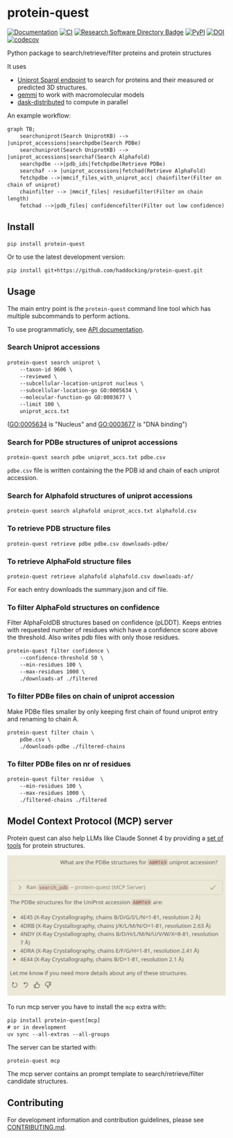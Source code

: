 # protein-quest

[![Documentation](https://img.shields.io/badge/Documentation-bonvinlab.org-blue?style=flat-square&logo=gitbook)](https://www.bonvinlab.org/protein-quest/)
[![CI](https://github.com/haddocking/protein-quest/actions/workflows/ci.yml/badge.svg)](https://github.com/haddocking/protein-quest/actions/workflows/ci.yml)
[![Research Software Directory Badge](https://img.shields.io/badge/rsd-00a3e3.svg)](https://www.research-software.nl/software/protein-quest)
[![PyPI](https://img.shields.io/pypi/v/protein-quest)](https://pypi.org/project/protein-quest/)
[![DOI](https://zenodo.org/badge/DOI/10.5281/zenodo.15632658.svg)](https://doi.org/10.5281/zenodo.15632658)
[![codecov](https://codecov.io/gh/haddocking/protein-quest/graph/badge.svg?token=V2MW3WMIR1)](https://codecov.io/gh/haddocking/protein-quest)

Python package to search/retrieve/filter proteins and protein structures

It uses

- [Uniprot Sparql endpoint](https://sparql.uniprot.org/) to search for proteins and their measured or predicted 3D structures.
- [gemmi](https://project-gemmi.github.io/) to work with macromolecular models
- [dask-distributed](https://docs.dask.org/en/latest/) to compute in parallel

An example workflow:

```mermaid
graph TB;
    searchuniprot(Search UniprotKB) --> |uniprot_accessions|searchpdbe(Search PDBe)
    searchuniprot(Search UniprotKB) --> |uniprot_accessions|searchaf(Search Alphafold)
    searchpdbe -->|pdb_ids|fetchpdbe(Retrieve PDBe)
    searchaf --> |uniprot_accessions|fetchad(Retrieve AlphaFold)
    fetchpdbe -->|mmcif_files_with_uniprot_acc| chainfilter(Filter on chain of uniprot)
    chainfilter --> |mmcif_files| residuefilter(Filter on chain length)
    fetchad -->|pdb_files| confidencefilter(Filter out low confidence)
```

## Install

```shell
pip install protein-quest
```

Or to use the latest development version:
```
pip install git+https://github.com/haddocking/protein-quest.git
```

## Usage

The main entry point is the `protein-quest` command line tool which has multiple subcommands to perform actions.

To use programmaticly, see [API documentation](https://www.bonvinlab.org/protein-quest/autoapi/summary/).

### Search Uniprot accessions

```shell
protein-quest search uniprot \
    --taxon-id 9606 \
    --reviewed \
    --subcellular-location-uniprot nucleus \
    --subcellular-location-go GO:0005634 \
    --molecular-function-go GO:0003677 \
    --limit 100 \
    uniprot_accs.txt
```
([GO:0005634](https://www.ebi.ac.uk/QuickGO/term/GO:0005634) is "Nucleus" and [GO:0003677](https://www.ebi.ac.uk/QuickGO/term/GO:0003677) is  "DNA binding")

### Search for PDBe structures of uniprot accessions

```shell
protein-quest search pdbe uniprot_accs.txt pdbe.csv
```

`pdbe.csv` file is written containing the the PDB id and chain of each uniprot accession.

### Search for Alphafold structures of uniprot accessions

```shell
protein-quest search alphafold uniprot_accs.txt alphafold.csv
```

### To retrieve PDB structure files

```shell
protein-quest retrieve pdbe pdbe.csv downloads-pdbe/
```

### To retrieve AlphaFold structure files

```shell
protein-quest retrieve alphafold alphafold.csv downloads-af/
```

For each entry downloads the summary.json and cif file.

### To filter AlphaFold structures on confidence

Filter AlphaFoldDB structures based on confidence (pLDDT).
Keeps entries with requested number of residues which have a confidence score above the threshold.
Also writes pdb files with only those residues.

```shell
protein-quest filter confidence \
    --confidence-threshold 50 \
    --min-residues 100 \
    --max-residues 1000 \
    ./downloads-af ./filtered
```

### To filter PDBe files on chain of uniprot accession

Make PDBe files smaller by only keeping first chain of found uniprot entry and renaming to chain A.

```shell
protein-quest filter chain \
    pdbe.csv \
    ./downloads-pdbe ./filtered-chains
```

### To filter PDBe files on nr of residues

```shell
protein-quest filter residue  \
    --min-residues 100 \
    --max-residues 1000 \
    ./filtered-chains ./filtered
```

##  Model Context Protocol (MCP) server

Protein quest can also help LLMs like Claude Sonnet 4 by providing a [set of tools](https://modelcontextprotocol.io/docs/learn/server-concepts#tools-ai-actions) for protein structures.

![Protein Quest MCP workflow](https://github.com/haddocking/protein-quest/raw/main/docs/protein-quest-mcp.png)

To run mcp server you have to install the `mcp` extra with:

```shell
pip install protein-quest[mcp]
# or in development
uv sync --all-extras --all-groups
```

The server can be started with:

```shell
protein-quest mcp
```

The mcp server contains an prompt template to search/retrieve/filter candidate structures.

## Contributing

For development information and contribution guidelines, please see [CONTRIBUTING.md](CONTRIBUTING.md).
